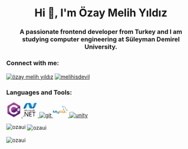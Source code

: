 <h1 align="center">Hi 👋, I'm Özay Melih Yıldız</h1>
<h3 align="center">A passionate frontend developer from Turkey and I am studying computer engineering at Süleyman Demirel University.</h3>

<h3 align="left">Connect with me:</h3>
<p align="left">
<a href="https://linkedin.com/in/özaymelihyıldız" target="blank"><img align="center" src="https://raw.githubusercontent.com/rahuldkjain/github-profile-readme-generator/master/src/images/icons/Social/linked-in-alt.svg" alt="özay melih yıldız" height="30" width="40" /></a>
<a href="https://instagram.com/melihisdevil" target="blank"><img align="center" src="https://raw.githubusercontent.com/rahuldkjain/github-profile-readme-generator/master/src/images/icons/Social/instagram.svg" alt="melihisdevil" height="30" width="40" /></a>
</p>

<h3 align="left">Languages and Tools:</h3>
<p align="left"> <a href="https://www.w3schools.com/cs/" target="_blank" rel="noreferrer"> <img src="https://raw.githubusercontent.com/devicons/devicon/master/icons/csharp/csharp-original.svg" alt="csharp" width="40" height="40"/> </a> <a href="https://dotnet.microsoft.com/" target="_blank" rel="noreferrer"> <img src="https://raw.githubusercontent.com/devicons/devicon/master/icons/dot-net/dot-net-original-wordmark.svg" alt="dotnet" width="40" height="40"/> </a> <a href="https://git-scm.com/" target="_blank" rel="noreferrer"> <img src="https://www.vectorlogo.zone/logos/git-scm/git-scm-icon.svg" alt="git" width="40" height="40"/> </a> <a href="https://www.mysql.com/" target="_blank" rel="noreferrer"> <img src="https://raw.githubusercontent.com/devicons/devicon/master/icons/mysql/mysql-original-wordmark.svg" alt="mysql" width="40" height="40"/> </a> <a href="https://unity.com/" target="_blank" rel="noreferrer"> <img src="https://www.vectorlogo.zone/logos/unity3d/unity3d-icon.svg" alt="unity" width="40" height="40"/> </a> </p>

<p><img align="left" src="https://github-readme-stats.vercel.app/api/top-langs?username=ozaui&show_icons=true&locale=en&layout=compact" alt="ozaui" /></p>

<p>&nbsp;<img align="center" src="https://github-readme-stats.vercel.app/api?username=ozaui&show_icons=true&locale=en" alt="ozaui" /></p>

<p><img align="center" src="https://github-readme-streak-stats.herokuapp.com/?user=ozaui&" alt="ozaui" /></p>

